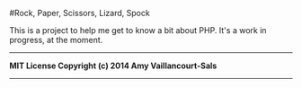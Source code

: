 #Rock, Paper, Scissors, Lizard, Spock

This is a project to help me get to know a bit about PHP. It's a work in progress, at the moment.

---
**MIT License Copyright (c) 2014 Amy Vaillancourt-Sals**

---